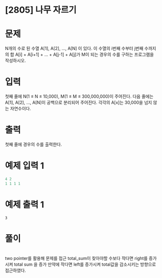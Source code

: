 # [2805] 나무 자르기 

# 문제
N개의 수로 된 수열 A[1], A[2], …, A[N] 이 있다. 이 수열의 i번째 수부터 j번째 수까지의 합 A[i] + A[i+1] + … + A[j-1] + A[j]가 M이 되는 경우의 수를 구하는 프로그램을 작성하시오.
# 입력
첫째 줄에 N(1 ≤ N ≤ 10,000), M(1 ≤ M ≤ 300,000,000)이 주어진다. 다음 줄에는 A[1], A[2], …, A[N]이 공백으로 분리되어 주어진다. 각각의 A[x]는 30,000을 넘지 않는 자연수이다.
# 출력
첫째 줄에 경우의 수를 출력한다.
# 예제 입력 1
```python
4 2
1 1 1 1
```  

# 예제 출력 1
```python1
3

```

# 풀이
<br>
two pointer를 활용해 문제를 접근 total_sum이 찾아야할 수보다 작다면 right를 증가시켜 total sum 을 증가 만약에 작다면 left를 증가시켜 total값을 감소시키는 방향으로 접근하였다.

